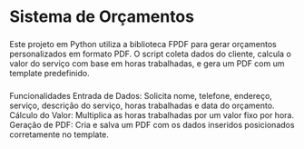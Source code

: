 # Sistema de Orçamentos
### 
Este projeto em Python utiliza a biblioteca FPDF para gerar orçamentos personalizados em formato PDF. O script coleta dados do cliente, calcula o valor do serviço com base em horas trabalhadas, e gera um PDF com um template predefinido.

### 
Funcionalidades
Entrada de Dados: Solicita nome, telefone, endereço, serviço, descrição do serviço, horas trabalhadas e data do orçamento.
Cálculo do Valor: Multiplica as horas trabalhadas por um valor fixo por hora.
Geração de PDF: Cria e salva um PDF com os dados inseridos posicionados corretamente no template.
